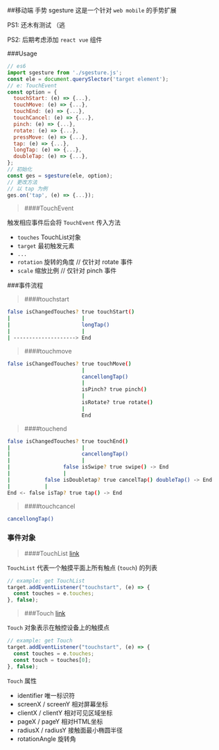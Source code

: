 ##移动端 手势 sgesture
这是一个针对 `web mobile` 的手势扩展

PS1: 还木有测试 （逃

PS2: 后期考虑添加 `react vue` 组件

###Usage

```javascript
// es6
import sgesture from './sgesture.js';
const ele = document.querySlector('target element');
// e: TouchEvent
const option = {
  touchStart: (e) => {...},
  touchMove: (e) => {...},
  touchEnd: (e) => {...},
  touchCancel: (e) => {...},
  pinch: (e) => {...},
  rotate: (e) => {...},
  pressMove: (e) => {...},
  tap: (e) => {...},
  longTap: (e) => {...},
  doubleTap: (e) => {...},
};
// 初始化
const ges = sgesture(ele, option);
// 更改方法
// 以 tap 为例
ges.on('tap', (e) => {...});
```
> ####TouchEvent

触发相应事件后会将 `TouchEvent` 传入方法

* `touches` TouchList对象
* `target` 最初触发元素
* `...`
* `rotation` 旋转的角度 // 仅针对 rotate 事件
* `scale` 缩放比例 // 仅针对 pinch 事件

###事件流程
> ####touchstart

```bash
false isChangedTouches? true touchStart()
|                       |
|                       longTap()
|                       |
| --------------------> End
```

> ####touchmove

```bash
false isChangedTouches? true touchMove()
                        |
                        cancellongTap()
                        |
                        isPinch? true pinch()
                        |
                        isRotate? true rotate()
                        |
                        End
```
> ####touchend

```bash
false isChangedTouches? true touchEnd() 
|                       |
|                       cancellongTap()
|                       |                        
|                 false isSwipe? true swipe() -> End
|                 |   
|           false isDoubletap? true cancelTap() doubleTap() -> End
|           |
End <- false isTap? true tap() -> End                          
```
> ####touchcancel

```bash
cancellongTap()
```

### 事件对象 

> ####TouchList [link](https://developer.mozilla.org/en-US/docs/Web/API/TouchList)

`TouchList` 代表一个触摸平面上所有触点 (`touch`) 的列表  

```javascript
// example: get TouchList
target.addEventListener("touchstart", (e) => {
  const touches = e.touches;
}, false);
```

> ###Touch [link](https://developer.mozilla.org/en-US/docs/Web/API/Touch)

`Touch` 对象表示在触控设备上的触摸点

```javascript
// example: get Touch
target.addEventListener("touchstart", (e) => {
  const touches = e.touches;
  const touch = touches[0];
}, false);
```
`Touch` 属性

* identifier         唯一标识符
* screenX / screenY  相对屏幕坐标
* clientX / clientY  相对可见区域坐标
* pageX / pageY      相对HTML坐标
* radiusX / radiusY  接触面最小椭圆半径
* rotationAngle      旋转角
